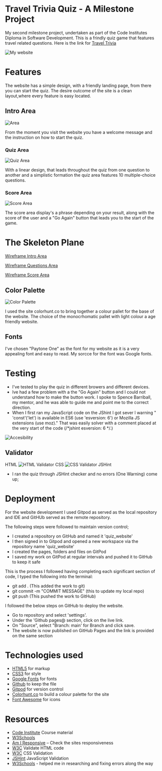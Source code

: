 # Travel Trivia Quiz - A Milestone Project

My second milestone project, undertaken as part of the Code Institutes Diploma in Software Development. This is a frindly quiz game 
that features travel related questions. Here is the link for [Travel Trivia](https://sabrinastoekly.github.io/quiz_website/)

<img src="assets/readme_imgs/responsive_img.jpg" alt="My website">

# Features

The website has a simple design, with a friendly landing page, from there you can start the quiz.
The desire outcome of the site is a clean layout,where every feature is easy located.

## Intro Area 

 <img src="assets/readme_imgs/Intro_area.jpg" alt="Area">

From the moment you visit the website you have a welcome message and the instruction on how to start the quiz. 

### Quiz Area

<img src="assets/readme_imgs/Question_area.jpg" alt="Quiz Area">

With a linear design, that leads throughout the quiz from one question to another and a simplistic formation the quiz area features 10  multiple-choice questions.

### Score Area 

<img src="assets/readme_imgs/Go_again_area.jpg" alt="Score Area">

The score area display's a phrase depending on your result, along with the score of the user and a "Go Again" button that leads you to the start of the game.

# The Skeleton Plane 

[Wireframe Intro Area](assets/readme_imgs/Wireframe_intro.jpg)

[Wireframe Questions Area](assets/readme_imgs/Wireframe_questions.jpg)

[Wireframe Score Area](assets/readme_imgs/Wireframe_score.jpg)

##  Color Palette 

<img src="assets/readme_imgs/colorpallet.jpg" alt="Color Palette">

I used the site colorhunt.co to bring together a colour pallet for the base of the website. The choice of the monocrhomatic pallet with light colour a age friendly website.

## Fonts 

I've chosen "Paytone One" as the font for my website as it is a very appealing font and easy to read. My sorcce for the font was Google fonts.

# Testing
 
  - I've tested to play the quiz in different browers and different devices.
  - Ive had a few problem with a the "Go Again" button and I could not understand how to make the  button work. I spoke to Spence Barriball, my mentor, and he was able to guide me and point me to the correct direction.
  - When I first ran my JavaScript code on the JShint I got sever l warning "	'const'('let') is available in ES6 (use 'esversion: 6') or Mozilla JS extensions (use moz)." That was easily solver with a comment placed at the very start of the code (/*jshint esversion: 6 */.)

 <img src="assets/readme_imgs/Accessibility.jpg" alt="Accesibility">

  ## Validator 

  HTML
<img src="assets/readme_imgs/HTMLtest.jpg" alt="HTML Validator">
  CSS
 <img src="assets/readme_imgs/CSStest.jpg" alt="CSS Validator">
 JSHint
  - I ran the quiz through JSHint checker and no errors (One Warning) come up;

# Deployment 

For the website development I used Gitpod as served as the local repository and IDE and GitHUb served as the remote repository.

The following steps were followed to maintain version control;

- I created a repository on GitHub and named it 'quiz_website' 
- I then signed in to Gitpod and opened a new workspace via the repository name 'quiz_website'
- I created the pages, folders and files on GitPod
- I saved my work on GitPod at regular intervals and pushed it to GitHub to keep it safe

This is the process I followed having completing each significant section of code, I typed the following into the terminal:
- git add . (This added the work to git)
- git commit -m "COMMIT MESSAGE" (this to update my local repo)
- git push (This pushed the work to GitHub)

I followed the below steps on GitHub to deploy the website. 

- Go to repository and select 'settings'. 
- Under the 'Github pages@ section, click on the live link. 
- On "Source", select "Branch: main' for Branch and click save.
- The website is now published on GitHub Pages and the link is provided on the same section

# Technologies used
- [HTML5](https://en.wikipedia.org/wiki/HTML) for markup 
- [CSS3](https://en.wikipedia.org/wiki/CSS) for style 
- [Google Fonts](https://fonts.google.com/) for fonts 
- [Github]( https://github.com/) to keep the file 
- [Gitpod]( https://www.gitpod.io/) for version control
- [Colorhunt.co](https://colorhunt.co/) to build a colour palette for the site 
- [Font Awesome](https://fontawesome.com/v5.15/icons) for icons

# Resources
- [Code Institute](https://codeinstitute.net/) Course material
- [W3Schools]( https://www.w3schools.com/) 
- [Am I Responsive](http://ami.responsivedesign.is/) – Check the sites responsiveness
- [W3C](https://validator.w3.org/) Validate HTML code
- [W3C]( https://jigsaw.w3.org/css-validator/) CSS Validation
- [JSHint](https://jshint.com/) JavaScript Validation  
- [W3Schools](https://www.w3schools.com/) - helped me in researching and fixing errors along the way

